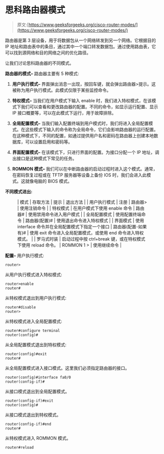 # 思科路由器模式

> 原文:[https://www.geeksforgeeks.org/cisco-router-modes/](https://www.geeksforgeeks.org/cisco-router-modes/)

路由器是第 3 层设备，用于将数据包从一个网络转发到另一个网络。它根据目的 IP 地址和路由表中的条目，通过其中一个端口转发数据包。通过使用路由表，它可以找到源网络和目的网络之间的优化路径。

让我们讨论思科路由器的不同模式。

**路由器的模式–**
路由器主要有 5 种模式:

1.  **用户执行模式–**
    界面弹出消息一出现，按回车键，就会弹出路由器>提示。这被称为用户执行模式。此模式仅限于某些监控命令。

2.  **特权模式–**
    当我们在用户模式下输入 enable 时，我们进入特权模式，在该模式下我们可以查看和更改路由器的配置。不同的命令，如显示运行配置、显示 IP 接口概要等，可以在此模式下运行，用于故障排除。

3.  **全局配置模式–**
    当我们输入配置终端到用户模式时，我们将进入全局配置模式。在这些模式下输入的命令称为全局命令，它们会影响路由器的运行配置。在这种模式下，不同的配置，如通过提供用户名和密码在路由器上创建本地数据库，可以设置启用和密码等。

4.  **界面配置模式–**
    在该模式下，只进行界面的配置。为接口分配一个 IP 地址，调出接口是这种模式下常见的任务。

5.  **ROMMON 模式–**
    我们可以在中断路由器的启动过程时进入这个模式。通常，在密码恢复过程或在 TFTP 服务器等设备上备份 IOS 时，我们会进入此模式。这就像电脑的 BIOS 模式。

**不同模式进出:**

<figure class="table">

| 模式 | 存取方法 | 提示 | 退出方法 |
| 用户执行模式 | 注册 | 路由器> | 使用注销命令 |
| 特权模式 | 在用户模式下使用 enable 命令 | 路由器# | 使用禁用命令进入用户模式 |
| 全局配置模式 | 使用配置终端命令 | 路由器(配置)# | 使用退出命令进入特权模式 |
| 界面模式 | 使用 interface 命令并在全局配置模式下指定一个接口 | 路由器(配置-如果有)# | 使用 exit 命令进入全局配置模式，或使用 end 命令进入特权模式。 |
| 罗马式时装 | 启动过程中按 ctrl+break 键，或在特权模式下使用 reload 命令。 | ROMMON 1 > | 使用继续命令 |

</figure>

**配置–**
用户执行模式:

```
router>
```

从用户执行模式进入特权模式:

```
router>enable
router# 
```

从特权模式退出到用户执行模式:

```
router#disable
router>
```

从特权模式进入全局配置模式:

```
router#configure terminal
router(config)#
```

从全局配置模式退出到特权模式:

```
router(config)#exit
router#
```

从全局配置模式进入接口模式。这里我们必须指定路由器的接口。

```
router(config)#interface fa0/0
router(config-if)#
```

从接口模式退出到全局配置模式。

```
router(config-if)#exit
router(config)#
```

从接口模式退出到特权模式。

```
router(config-if)#end
router#
```

从特权模式进入 ROMMON 模式。

```
router#reload
```